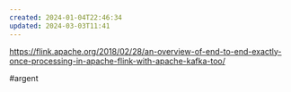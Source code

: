 ```yaml
---
created: 2024-01-04T22:46:34
updated: 2024-03-03T11:41
---
```

https://flink.apache.org/2018/02/28/an-overview-of-end-to-end-exactly-once-processing-in-apache-flink-with-apache-kafka-too/

#argent 